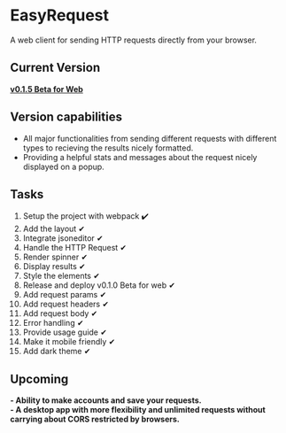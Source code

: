 # EasyRequest
A web client for sending HTTP requests directly from your browser.

## Current Version
<a href="https://easyrequest.netlify.app"><b>v0.1.5 Beta for Web</b></a>

## Version capabilities
<ul>
  <li>All major functionalities from sending different requests with different types to recieving the results nicely formatted.</li>
  <li>Providing a helpful stats and messages about the request nicely displayed on a popup.</li>
</ul>

## Tasks
<ol>
  <li>Setup the project with webpack ✔️</li>
  <li>Add the layout ✔</li>
  <li>Integrate jsoneditor ✔</li>
  <li>Handle the HTTP Request ✔</li>
  <li>Render spinner ✔</li>
  <li>Display results ✔</li>
  <li>Style the elements ✔</li>
  <li>Release and deploy v0.1.0 Beta for web ✔</li>
  <li>Add request params ✔</li>
  <li>Add request headers ✔</li>
  <li>Add request body ✔</li>
  <li>Error handling ✔</li>
  <li>Provide usage guide ✔</li>
  <li>Make it mobile friendly ✔</li>
  <li>Add dark theme ✔</li>
</ol>

## Upcoming
<b>- Ability to make accounts and save your requests.</b> <br />
<b>- A desktop app with more flexibility and unlimited requests without carrying about CORS restricted by browsers.</b> <br />
